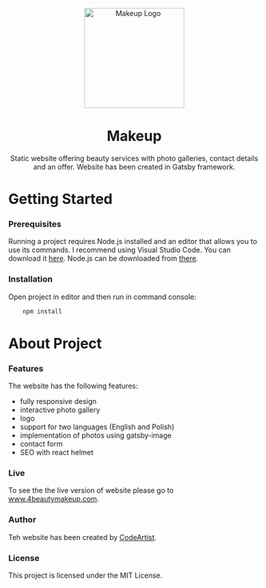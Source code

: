 <p align="center">
  <img width="200" src="https://user-images.githubusercontent.com/51017386/107845145-39c90580-6dd1-11eb-8a68-b2c4fb2b52ea.png" alt="Makeup Logo">
</p>
<h1 align = "center" >Makeup</h1>
<p align = "center" > Static website offering beauty services with photo galleries, contact details and an offer. Website has been created in Gatsby framework. </p>

# Getting Started

### Prerequisites
Running a project requires Node.js installed and an editor that allows you to use its commands. I recommend using Visual Studio Code. You can download it [here](https://code.visualstudio.com/). Node.js can be downloaded from [there](https://nodejs.org/en/). 

### Installation
Open project in editor and then run in command console:
```bash
    npm install
```

# About Project
### Features
The website has the following features:
- fully responsive design
- interactive photo gallery
- logo
- support for two languages (English and Polish)
- implementation of photos using gatsby-image
- contact form
- SEO with react helmet

### Live 
To see the the live version of website please go to www.4beautymakeup.com.

### Author
Teh website has been created by [CodeArtist](https://www.linkedin.com/in/mateusz-szostek-351978143/).

### License
This project is licensed under the MIT License.


